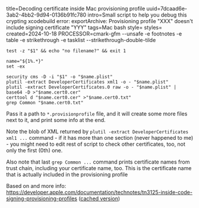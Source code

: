 title=Decoding certificate inside Mac provisioning profile
uuid=7dcaad6e-3ab2-4bb2-9d94-0136b91fc780
intro=Small script to help you debug this crypting xcodebuild error: exportArchive: Provisioning profile "XXX" doesn't include signing certificate "YYY"
tags=Mac bash
style=
styles=
created=2024-10-18
PROCESSOR=cmark-gfm --unsafe -e footnotes -e table -e strikethrough -e tasklist --strikethrough-double-tilde

	test -z "$1" && echo "no filename?" && exit 1

	name="${1%.*}"
	set -ex

	security cms -D -i "$1" -o "$name.plist"
	plutil -extract DeveloperCertificates xml1 -o - "$name.plist"
	plutil -extract DeveloperCertificates.0 raw -o - "$name.plist" | base64 -D >"$name.cert0.cer"
	certtool d "$name.cert0.cer" >"$name.cert0.txt"
	grep Common "$name.cert0.txt"

Pass it a path to `*.provisionprofile` file, and it will create some more files next to it, and print some info at the end.

Note the blob of XML returned by `plutil -extract DeveloperCertificates xml1 ...` command - if it has more than one section
(never happened to me) - you might need to edit rest of script to check other certificates, too, not only the first (0th) one.

Also note that last `grep Common ...` command prints certificate names from trust chain, including your certificate name, too.
This is the certificate name that is actually included in the provisioning profile

Based on and more info: <https://developer.apple.com/documentation/technotes/tn3125-inside-code-signing-provisioning-profiles> ([cached version](https://archive.is/z0CUy))
